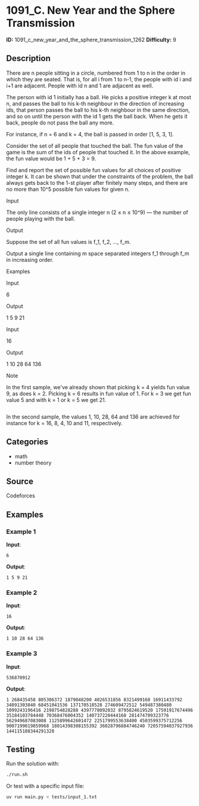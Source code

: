 # 1091_C. New Year and the Sphere Transmission

**ID:** 1091_c_new_year_and_the_sphere_transmission_1262
**Difficulty:** 9

## Description

There are n people sitting in a circle, numbered from 1 to n in the order in which they are seated. That is, for all i from 1 to n-1, the people with id i and i+1 are adjacent. People with id n and 1 are adjacent as well.

The person with id 1 initially has a ball. He picks a positive integer k at most n, and passes the ball to his k-th neighbour in the direction of increasing ids, that person passes the ball to his k-th neighbour in the same direction, and so on until the person with the id 1 gets the ball back. When he gets it back, people do not pass the ball any more.

For instance, if n = 6 and k = 4, the ball is passed in order [1, 5, 3, 1]. 

Consider the set of all people that touched the ball. The fun value of the game is the sum of the ids of people that touched it. In the above example, the fun value would be 1 + 5 + 3 = 9.

Find and report the set of possible fun values for all choices of positive integer k. It can be shown that under the constraints of the problem, the ball always gets back to the 1-st player after finitely many steps, and there are no more than 10^5 possible fun values for given n.

Input

The only line consists of a single integer n (2 ≤ n ≤ 10^9) — the number of people playing with the ball.

Output

Suppose the set of all fun values is f_1, f_2, ..., f_m.

Output a single line containing m space separated integers f_1 through f_m in increasing order.

Examples

Input


6


Output


1 5 9 21


Input


16


Output


1 10 28 64 136

Note

In the first sample, we've already shown that picking k = 4 yields fun value 9, as does k = 2. Picking k = 6 results in fun value of 1. For k = 3 we get fun value 5 and with k = 1 or k = 5 we get 21. 

<image>

In the second sample, the values 1, 10, 28, 64 and 136 are achieved for instance for k = 16, 8, 4, 10 and 11, respectively.

## Categories

- math
- number theory

## Source

Codeforces

## Examples

### Example 1

**Input**:
```
6
```

**Output**:
```
1 5 9 21
```

### Example 2

**Input**:
```
16
```

**Output**:
```
1 10 28 64 136
```

### Example 3

**Input**:
```
536870912
```

**Output**:
```
1 268435458 805306372 1879048200 4026531856 8321499168 16911433792 34091303040 68451041536 137170518528 274609472512 549487380480 1099243196416 2198754828288 4397778092032 8795824619520 17591917674496 35184103784448 70368476004352 140737220444160 281474709323776 562949687083008 1125899642601472 2251799553638400 4503599375712256 9007199019859968 18014398308155392 36028796884746240 72057594037927936 144115188344291328
```


## Testing

Run the solution with:

```bash
./run.sh
```

Or test with a specific input file:

```bash
uv run main.py < tests/input_1.txt
```
